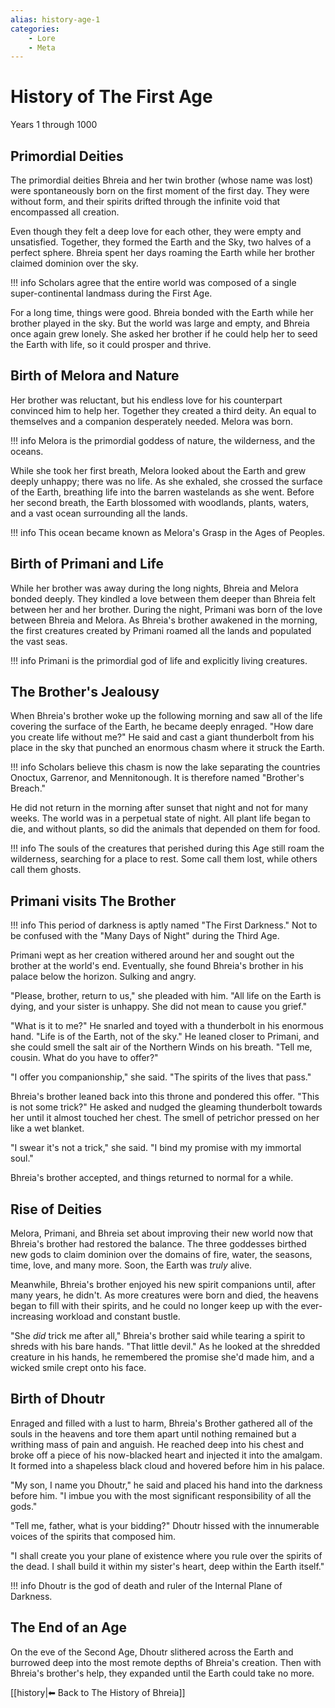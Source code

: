```yaml
---
alias: history-age-1
categories:
    - Lore
    - Meta
---
```

# History of The First Age

Years 1 through 1000

## Primordial Deities

The primordial deities Bhreia and her twin brother (whose name was lost) were spontaneously born on the first moment of the first day. They were without form, and their spirits drifted through the infinite void that encompassed all creation.

Even though they felt a deep love for each other, they were empty and unsatisfied. Together, they formed the Earth and the Sky, two halves of a perfect sphere. Bhreia spent her days roaming the Earth while her brother claimed dominion over the sky.

!!! info
    Scholars agree that the entire world was composed of a single super-continental landmass during the First Age.

For a long time, things were good. Bhreia bonded with the Earth while her brother played in the sky. But the world was large and empty, and Bhreia once again grew lonely. She asked her brother if he could help her to seed the Earth with life, so it could prosper and thrive.

## Birth of Melora and Nature

Her brother was reluctant, but his endless love for his counterpart convinced him to help her. Together they created a third deity. An equal to themselves and a companion desperately needed. Melora was born.

!!! info
    Melora is the primordial goddess of nature, the wilderness, and the oceans.

While she took her first breath, Melora looked about the Earth and grew deeply unhappy; there was no life. As she exhaled, she crossed the surface of the Earth, breathing life into the barren wastelands as she went. Before her second breath, the Earth blossomed with woodlands, plants, waters, and a vast ocean surrounding all the lands.

!!! info
    This ocean became known as Melora's Grasp in the Ages of Peoples.

## Birth of Primani and Life

While her brother was away during the long nights, Bhreia and Melora bonded deeply. They kindled a love between them deeper than Bhreia felt between her and her brother. During the night, Primani was born of the love between Bhreia and Melora. As Bhreia's brother awakened in the morning, the first creatures created by Primani roamed all the lands and populated the vast seas.

!!! info
    Primani is the primordial god of life and explicitly living creatures.

## The Brother's Jealousy

When Bhreia's brother woke up the following morning and saw all of the life covering the surface of the Earth, he became deeply enraged. "How dare you create life without me?" He said and cast a giant thunderbolt from his place in the sky that punched an enormous chasm where it struck the Earth.

!!! info
    Scholars believe this chasm is now the lake separating the countries Onoctux, Garrenor, and Mennitonough. It is therefore named "Brother's Breach."

He did not return in the morning after sunset that night and not for many weeks. The world was in a perpetual state of night. All plant life began to die, and without plants, so did the animals that depended on them for food.

!!! info
    The souls of the creatures that perished during this Age still roam the wilderness, searching for a place to rest. Some call them lost, while others call them ghosts.

## Primani visits The Brother

!!! info
    This period of darkness is aptly named "The First Darkness." Not to be confused with the "Many Days of Night" during the Third Age.

Primani wept as her creation withered around her and sought out the brother at the world's end. Eventually, she found Bhreia's brother in his palace below the horizon. Sulking and angry.

"Please, brother, return to us," she pleaded with him. "All life on the Earth is dying, and your sister is unhappy. She did not mean to cause you grief."

"What is it to me?" He snarled and toyed with a thunderbolt in his enormous hand. "Life is of the Earth, not of the sky." He leaned closer to Primani, and she could smell the salt air of the Northern Winds on his breath. "Tell me, cousin. What do you have to offer?"

"I offer you companionship," she said. "The spirits of the lives that pass."

Bhreia's brother leaned back into this throne and pondered this offer. "This is not some trick?" He asked and nudged the gleaming thunderbolt towards her until it almost touched her chest. The smell of petrichor pressed on her like a wet blanket.

"I swear it's not a trick," she said. "I bind my promise with my immortal soul."

Bhreia's brother accepted, and things returned to normal for a while.

## Rise of Deities

Melora, Primani, and Bhreia set about improving their new world now that Bhreia's brother had restored the balance. The three goddesses birthed new gods to claim dominion over the domains of fire, water, the seasons, time, love, and many more. Soon, the Earth was *truly* alive.

Meanwhile, Bhreia's brother enjoyed his new spirit companions until, after many years, he didn't. As more creatures were born and died, the heavens began to fill with their spirits, and he could no longer keep up with the ever-increasing workload and constant bustle.

"She *did* trick me after all," Bhreia's brother said while tearing a spirit to shreds with his bare hands. "That little devil." As he looked at the shredded creature in his hands, he remembered the promise she'd made him, and a wicked smile crept onto his face.

## Birth of Dhoutr

Enraged and filled with a lust to harm, Bhreia's Brother gathered all of the souls in the heavens and tore them apart until nothing remained but a writhing mass of pain and anguish. He reached deep into his chest and broke off a piece of his now-blacked heart and injected it into the amalgam. It formed into a shapeless black cloud and hovered before him in his palace.

"My son, I name you Dhoutr," he said and placed his hand into the darkness before him. "I imbue you with the most significant responsibility of all the gods."

"Tell me, father, what is your bidding?" Dhoutr hissed with the innumerable voices of the spirits that composed him.

"I shall create you your plane of existence where you rule over the spirits of the dead. I shall build it within my sister's heart, deep within the Earth itself."

!!! info
    Dhoutr is the god of death and ruler of the Internal Plane of Darkness.

## The End of an Age

On the eve of the Second Age, Dhoutr slithered across the Earth and burrowed deep into the most remote depths of Bhreia's creation. Then with Bhreia's brother's help, they expanded until the Earth could take no more.

[[history|⬅︎ Back to The History of Bhreia]]
